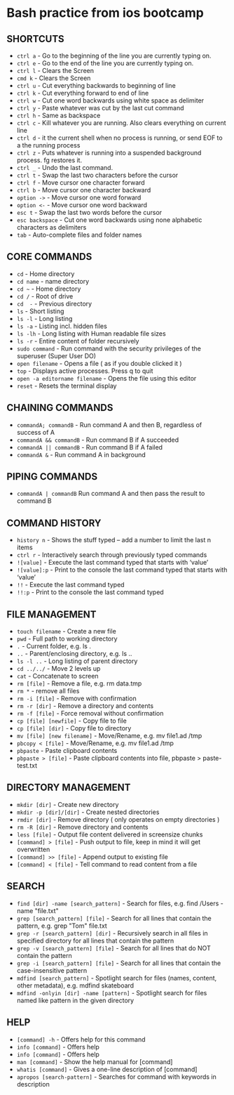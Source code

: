 # Bash practice from ios bootcamp

## SHORTCUTS

- `ctrl a` - Go to the beginning of the line you are currently typing on.
- `ctrl e` - Go to the end of the line you are currently typing on.
- `ctrl l` - Clears the Screen
- `cmd k`  - Clears the Screen
- `ctrl u` - Cut everything backwards to beginning of line
- `ctrl k` - Cut everything forward to end of line
- `ctrl w` - Cut one word backwards using white space as delimiter
- `ctrl y` - Paste whatever was cut by the last cut command
- `ctrl h` - Same as backspace
- `ctrl c` - Kill whatever you are running. Also clears everything on current line
- `ctrl d` - it the current shell when no process is running, or send EOF to a the running process
- `ctrl z` - Puts whatever is running into a suspended background process. fg restores it.
- `ctrl _` - Undo the last command.
- `ctrl t` - Swap the last two characters before the cursor
- `ctrl f` - Move cursor one character forward
- `ctrl b` - Move cursor one character backward
- `option ->` - Move cursor one word forward
- `option <-` - Move cursor one word backward
- `esc t` - Swap the last two words before the cursor
- `esc backspace` - Cut one word backwards using none alphabetic characters as delimiters
- `tab` - Auto-complete files and folder names

## CORE COMMANDS

- `cd` - Home directory
- `cd name` - name directory
- `cd ~` - Home directory
- `cd /` - Root of drive
- `cd  -` - Previous directory
- `ls` - Short listing
- `ls -l` - Long listing
- `ls -a` - Listing incl. hidden files
- `ls -lh` - Long listing with Human readable file sizes
- `ls -r` - Entire content of folder recursively
- `sudo command` - Run command with the security privileges of the superuser (Super User DO)
- `open filename` - Opens a file ( as if you double clicked it )
- `top` - Displays active processes. Press q to quit
- `open -a editorname filename` - Opens the file using this editor
- `reset` - Resets the terminal display

## CHAINING COMMANDS

- `commandA; commandB` - Run command A and then B, regardless of success of A
- `commandA && commandB` - Run command B if A succeeded
- `commandA || commandB` - Run command B if A failed
- `commandA &` - Run command A in background

## PIPING COMMANDS

- `commandA | commandB` Run command A and then pass the result to command B

## COMMAND HISTORY

- `history n` - Shows the stuff typed – add a number to limit the last n items
- `ctrl r` - Interactively search through previously typed commands
- `![value]` - Execute the last command typed that starts with ‘value’
- `![value]:p` - Print to the console the last command typed that starts with ‘value’
- `!!` - Execute the last command typed
- `!!:p` - Print to the console the last command typed
  
## FILE MANAGEMENT

- `touch filename` - Create a new file
- `pwd` - Full path to working directory
- `.` - Current folder, e.g. ls .
- `..` - Parent/enclosing directory, e.g. ls ..
- `ls -l ..` - Long listing of parent directory
- `cd ../../` - Move 2 levels up
- `cat` - Concatenate to screen
- `rm [file]` - Remove a file, e.g. rm data.tmp
- `rm *` - remove all files
- `rm -i [file]` - Remove with confirmation
- `rm -r [dir]` - Remove a directory and contents
- `rm -f [file]` - Force removal without confirmation
- `cp [file] [newfile]` - Copy file to file
- `cp [file] [dir]` - Copy file to directory
- `mv [file] [new filename]` - Move/Rename, e.g. mv file1.ad /tmp
- `pbcopy < [file]` - Move/Rename, e.g. mv file1.ad /tmp
- `pbpaste` - Paste clipboard contents
- `pbpaste > [file]` - Paste clipboard contents into file, pbpaste > paste-test.txt

## DIRECTORY MANAGEMENT

- `mkdir [dir]` - Create new directory
- `mkdir -p [dir]/[dir]` - Create nested directories
- `rmdir [dir]` - Remove directory ( only operates on empty directories )
- `rm -R [dir]` - Remove directory and contents
- `less [file]` - Output file content delivered in screensize chunks
- `[command] > [file]` - Push output to file, keep in mind it will get overwritten
- `[command] >> [file]` - Append output to existing file
- `[command] < [file]` - Tell command to read content from a file

## SEARCH

- `find [dir] -name [search_pattern]` - Search for files, e.g. find /Users -name "file.txt"
- `grep [search_pattern] [file]` - Search for all lines that contain the pattern, e.g. grep "Tom" file.txt
- `grep -r [search_pattern] [dir]` - Recursively search in all files in specified directory for all lines that contain the pattern
- `grep -v [search_pattern] [file]` - Search for all lines that do NOT contain the pattern
- `grep -i [search_pattern] [file]` - Search for all lines that contain the case-insensitive pattern
- `mdfind [search_pattern]` - Spotlight search for files (names, content, other metadata), e.g. mdfind skateboard
- `mdfind -onlyin [dir] -name [pattern]` - Spotlight search for files named like pattern in the given directory

## HELP

- `[command] -h` - Offers help for this command
- `info [command]` - Offers help
- `info [command]` - Offers help
- `man [command]` - Show the help manual for [command]
- `whatis [command]` - Gives a one-line description of [command]
- `apropos [search-pattern]` - Searches for command with keywords in description




